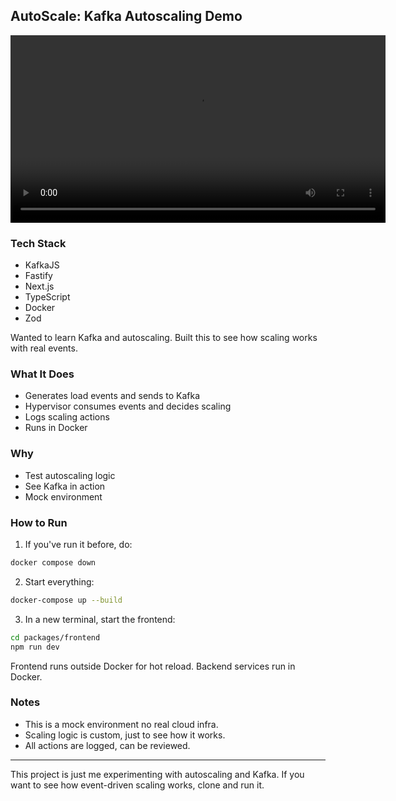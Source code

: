 ## AutoScale: Kafka Autoscaling Demo

<video src="./demo.mp4" controls width="600"></video>

### Tech Stack

- KafkaJS
- Fastify
- Next.js
- TypeScript
- Docker
- Zod

Wanted to learn Kafka and autoscaling. Built this to see how scaling works with real events.

### What It Does

- Generates load events and sends to Kafka
- Hypervisor consumes events and decides scaling
- Logs scaling actions
- Runs in Docker

### Why

- Test autoscaling logic
- See Kafka in action
- Mock environment

### How to Run

1. If you've run it before, do:

```bash
docker compose down
```

2. Start everything:

```bash
docker-compose up --build
```

3. In a new terminal, start the frontend:

```bash
cd packages/frontend
npm run dev
```

Frontend runs outside Docker for hot reload. Backend services run in Docker.

### Notes

- This is a mock environment no real cloud infra.
- Scaling logic is custom, just to see how it works.
- All actions are logged, can be reviewed.

---

This project is just me experimenting with autoscaling and Kafka. If you want to see how event-driven scaling works, clone and run it.
